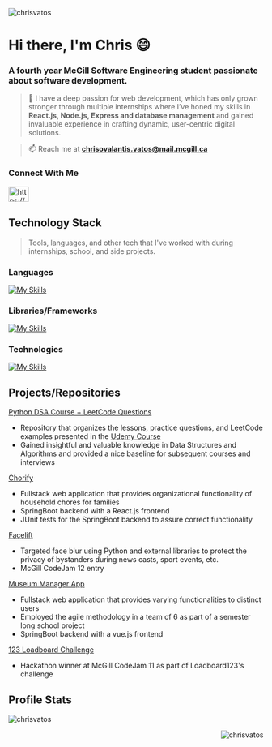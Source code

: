 <p align="left"> <img src="https://komarev.com/ghpvc/?username=chrisvatos&label=Profile%20views&color=0e75b6&style=flat" alt="chrisvatos" /> </p>


# Hi there, I'm Chris 😄
### A fourth year McGill Software Engineering student passionate about software development.


> 🌱 I have a deep passion for web development, which has only grown stronger through multiple internships where I’ve honed my skills in **React.js, Node.js, Express and database management** and gained invaluable experience in crafting dynamic, user-centric digital solutions.


> 📫 Reach me at **chrisovalantis.vatos@mail.mcgill.ca**

<h3 align="left">Connect With Me</h3>
<p align="left">
<a href="https://www.linkedin.com/in/chrisvatos/" target="blank"><img align="center" src="https://raw.githubusercontent.com/rahuldkjain/github-profile-readme-generator/master/src/images/icons/Social/linked-in-alt.svg" alt="https://www.linkedin.com/in/chrisvatos/" height="30" width="40" /></a>
</p>

## Technology Stack <br> 
> Tools, languages, and other tech that I've worked with during internships, school, and side projects. <br>

### Languages 
[![My Skills](https://skills.thijs.gg/icons?i=js,css,html,react,java,py,bash)](https://skills.thijs.gg)

### Libraries/Frameworks
[![My Skills](https://skills.thijs.gg/icons?i=react,redux,bootstrap,express,nextjs,nodejs,vue,spring)](https://skills.thijs.gg)

### Technologies 
[![My Skills](https://skills.thijs.gg/icons?i=git,github,gherkin,gradle,eclipse,vscode,firebase,docker,jenkins,postgres,hibernate)](https://skills.thijs.gg)

## Projects/Repositories

[Python DSA Course + LeetCode Questions](https://github.com/ChrisVatos/Python_DSA_Course)
- Repository that organizes the lessons, practice questions, and LeetCode examples presented in the [Udemy Course](https://www.udemy.com/course/data-structures-algorithms-python/)
- Gained insightful and valuable knowledge in Data Structures and Algorithms and provided a nice baseline for subsequent courses and interviews

[Chorify](https://github.com/ChrisVatos/chorify)
- Fullstack web application that provides organizational functionality of household chores for families
- SpringBoot backend with a React.js frontend
- JUnit tests for the SpringBoot backend to assure correct functionality

[Facelift](https://github.com/ChrisVatos/FaceLift)
- Targeted face blur using Python and external libraries to protect the privacy of bystanders during news casts, sport events, etc.
- McGill CodeJam 12 entry

[Museum Manager App](https://github.com/McGill-ECSE321-Fall2022/project-group-07) <br> 
- Fullstack web application that provides varying functionalities to distinct users
- Employed the agile methodology in a team of 6 as part of a semester long school project 
- SpringBoot backend with a vue.js frontend 

[123 Loadboard Challenge](https://github.com/ChrisVatos/123LoadBoardChallenge)<br>
- Hackathon winner at McGill CodeJam 11 as part of Loadboard123's challenge <br> 



## Profile Stats

<p>&nbsp;<img align="left" src="https://github-readme-stats.vercel.app/api?username=chrisvatos&show_icons=true&locale=en" alt="chrisvatos" /></p>

<p><img align="right" src="https://github-readme-streak-stats.herokuapp.com/?user=chrisvatos&" alt="chrisvatos" /></p>



